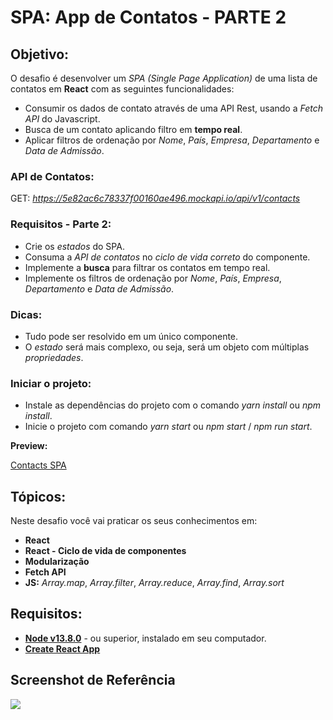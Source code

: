 # SPA: App de Contatos - PARTE 2

## Objetivo:

O desafio é desenvolver um _SPA (Single Page Application)_ de uma lista de contatos em **React** com as seguintes funcionalidades:

- Consumir os dados de contato através de uma API Rest, usando a _Fetch API_ do Javascript.
- Busca de um contato aplicando filtro em **tempo real**.
- Aplicar filtros de ordenação por _Nome_, _País_, _Empresa_, _Departamento_ e _Data de Admissão_.

### API de Contatos:

GET: _https://5e82ac6c78337f00160ae496.mockapi.io/api/v1/contacts_

### Requisitos - Parte 2:

- Crie os _estados_ do SPA.
- Consuma a _API de contatos_ no _ciclo de vida correto_ do componente.
- Implemente a **busca** para filtrar os contatos em tempo real.
- Implemente os filtros de ordenação por _Nome_, _País_, _Empresa_, _Departamento_ e _Data de Admissão_.

### Dicas:

- Tudo pode ser resolvido em um único componente.
- O _estado_ será mais complexo, ou seja, será um objeto com múltiplas _propriedades_.

### Iniciar o projeto:

- Instale as dependências do projeto com o comando _yarn install_ ou _npm install_.
- Inicie o projeto com comando _yarn start_ ou _npm start_ / _npm run start_.

**Preview:**

[Contacts SPA](https://vimeo.com/414869096/55f4293a68)

## Tópicos:

Neste desafio você vai praticar os seus conhecimentos em:

- **React**
- **React - Ciclo de vida de componentes**
- **Modularização**
- **Fetch API**
- **JS:** _Array.map_, _Array.filter_, _Array.reduce_, _Array.find_, _Array.sort_

## Requisitos:

- **[Node v13.8.0](https://nodejs.org/en/)** - ou superior, instalado em seu computador.
- **[Create React App](https://github.com/facebook/create-react-app)**

## Screenshot de Referência

![](https://codenation-challenges.s3-us-west-1.amazonaws.com/react-14/screenshot.png)

